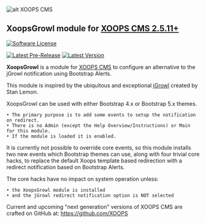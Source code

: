 ![alt XOOPS CMS](https://xoops.org/images/logoXoops4GithubRepository.png)
## XoopsGrowl module for [XOOPS CMS 2.5.11+](https://xoops.org)
[![Software License](https://img.shields.io/badge/license-GPL-brightgreen.svg?style=flat)](https://www.gnu.org/licenses/gpl-2.0.html)

[![Latest Pre-Release](https://img.shields.io/github/tag/DejaDingo/XoopsGrowl.svg?style=flat)](https://github.com/DejaDingo/XoopsGrowl/tags/)
[![Latest Version](https://img.shields.io/github/release/DejaDingo/XoopsGrowl.svg?style=flat)](https://github.com/DejaDingo/XoopsGrowl/releases/)

**XoopsGrowl** is a module for [XOOPS CMS](https://xoops.org) to configure an alternative to the jGrowl notification using Bootstrap Alerts.

This module is inspired by the ubiquitous and exceptional [jGrowl](https://github.com/stanlemon/jGrowl) created by Stan Lemon.

XoopsGrowl can be used with either Bootstrap 4.x or Bootstrap 5.x themes.

	• The primary purpose is to add some events to setup the notification on redirect.
	• There is no Admin (except the Help Overview/Instructions) or Main for this module.
	• If the module is loaded it is enabled.

It is currently not possible to override core events, so this module installs two new events which
Bootstrap themes can use, along with four trivial core hacks,
to replace the default Xoops template based redirection with a redirect notification
based on Bootstrap Alerts.

The core hacks have no impact on system operation unless:

	• the XoopsGrowl module is installed
	• and the jGrowl redirect notification option is NOT selected

Current and upcoming "next generation" versions of XOOPS CMS are crafted on GitHub at: https://github.com/XOOPS
